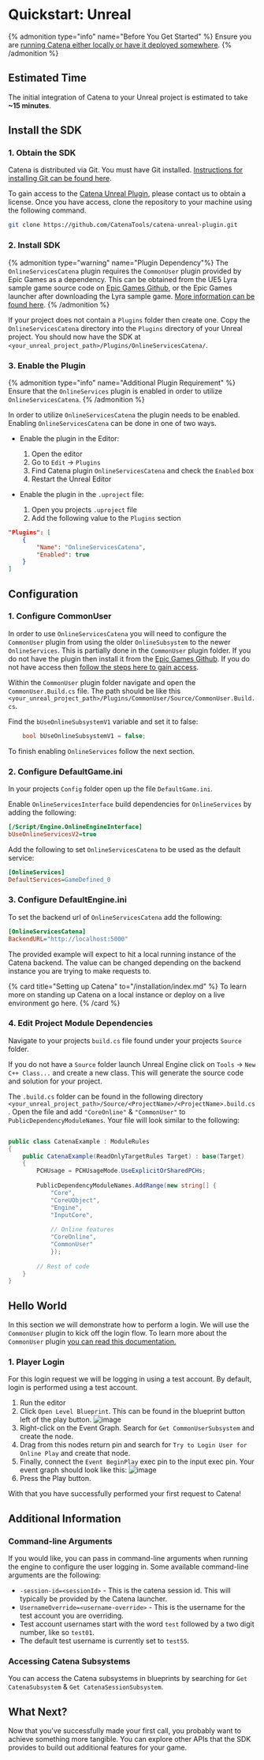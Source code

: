 # Quickstart: Unreal

{% admonition type="info" name="Before You Get Started" %}
    Ensure you are [running Catena either locally or have it deployed somewhere](../../installation/index.md).
{% /admonition %}

## Estimated Time
The initial integration of Catena to your Unreal project is estimated to take **~15 minutes**.

## Install the SDK
### 1. Obtain the SDK
Catena is distributed via Git. You must have Git installed. [Instructions for installing Git can be found here](https://git-scm.com/book/en/v2/Getting-Started-Installing-Git).

To gain access to the [Catena Unreal Plugin](https://github.com/CatenaTools/catena-unreal-plugin), please contact us to obtain a license. Once you have access, clone the repository to your machine using the following command.

```bash
git clone https://github.com/CatenaTools/catena-unreal-plugin.git
```

### 2. Install SDK

{% admonition type="warning" name="Plugin Dependency"%}
    The `OnlineServicesCatena` plugin requires the `CommonUser` plugin provided by Epic Games as a dependency. This can be obtained from the UE5 Lyra sample game source code on [Epic Games Github](https://github.com/EpicGames/UnrealEngine/tree/ue5-main/Samples/Games/Lyra/Plugins/CommonUser), or the Epic Games launcher after downloading the Lyra sample game.
    [More information can be found here](https://dev.epicgames.com/documentation/en-us/unreal-engine/common-user-plugin-in-unreal-engine-for-lyra-sample-game#installingtheplugin).
{% /admonition %}

If your project does not contain a `Plugins` folder then create one. Copy the `OnlineServicesCatena` directory into the `Plugins` directory of your Unreal project. You should now have the SDK at `<your_unreal_project_path>/Plugins/OnlineServicesCatena/`.

### 3. Enable the Plugin

{% admonition type="info" name="Additional Plugin Requirement" %}
    Ensure that the `OnlineServices` plugin is enabled in order to utilize `OnlineServicesCatena`.
{% /admonition %}

In order to utilize `OnlineServicesCatena` the plugin needs to be enabled.
Enabling `OnlineServicesCatena` can be done in one of two ways.

- Enable the plugin in the Editor:
    1. Open the editor
    2. Go to `Edit` -> `Plugins`
    3. Find Catena plugin `OnlineServicesCatena` and check the `Enabled` box
    4. Restart the Unreal Editor

- Enable the plugin in the `.uproject` file:
    1. Open you projects `.uproject` file
    2. Add the following value to the `Plugins` section
``` json
"Plugins": [
    {
        "Name": "OnlineServicesCatena",
        "Enabled": true
    }
]
```


## Configuration

### 1. Configure CommonUser

In order to use `OnlineServicesCatena` you will need to configure the `CommonUser` plugin from using the older `OnlineSubsystem` to the newer `OnlineServices`. This is partially done in the `CommonUser` plugin folder. If you do not have the plugin then install it from the [Epic Games Github](https://github.com/EpicGames/UnrealEngine/tree/ue5-main/Samples/Games/Lyra/Plugins/CommonUser). If you do not have access then [follow the steps here to gain access](https://www.unrealengine.com/en-US/ue-on-github).

Within the `CommonUser` plugin folder navigate and open the `CommonUser.Build.cs` file. The path should be like this `<your_unreal_project_path>/Plugins/CommonUser/Source/CommonUser.Build.cs`.

Find the `bUseOnlineSubsystemV1` variable and set it to false:
``` csharp
    bool bUseOnlineSubsystemV1 = false;
```

To finish enabling `OnlineServices` follow the next section.

### 2. Configure DefaultGame.ini

In your projects `Config` folder open up the file `DefaultGame.ini`.

Enable `OnlineServicesInterface` build dependencies for `OnlineServices` by adding the following:
``` ini
[/Script/Engine.OnlineEngineInterface]
bUseOnlineServicesV2=true
```

Add the following to set `OnlineServicesCatena` to be used as the default service:
``` ini
[OnlineServices]
DefaultServices=GameDefined_0
```

### 3. Configure DefaultEngine.ini

To set the backend url of  `OnlineServicesCatena` add the following:
``` ini
[OnlineServicesCatena]
BackendURL="http://localhost:5000"
```

The provided example will expect to hit a local running instance of the Catena backend.
The value can be changed depending on the backend instance you are trying to make requests to.

{% card title="Setting up Catena" to="/installation/index.md" %}
    To learn more on standing up Catena on a local instance or deploy on a live environment go here.
{% /card %}

### 4. Edit Project Module Dependencies

Navigate to your projects `build.cs` file found under your projects `Source` folder. 

If you do not have a `Source` folder launch Unreal Engine click on `Tools` -> `New C++ Class...` and create a new class. 
This will generate the source code and solution for your project.

The `.build.cs` folder can be found in the following directory `<your_unreal_project_path>/Source/<ProjectName>/<ProjectName>.build.cs`.
Open the file and add `"CoreOnline"` & `"CommonUser"` to `PublicDependencyModuleNames`.
Your file will look similar to the following:
``` csharp

public class CatenaExample : ModuleRules
{
	public CatenaExample(ReadOnlyTargetRules Target) : base(Target)
	{
		PCHUsage = PCHUsageMode.UseExplicitOrSharedPCHs;
	
		PublicDependencyModuleNames.AddRange(new string[] { 
            "Core", 
            "CoreUObject", 
            "Engine", 
            "InputCore", 
            
            // Online features
            "CoreOnline", 
            "CommonUser" 
            });
        
        // Rest of code
    }
}
```

## Hello World

In this section we will demonstrate how to perform a login.
We will use the `CommonUser` plugin to kick off the login flow.
To learn more about the `CommonUser` plugin [you can read this documentation.](https://dev.epicgames.com/documentation/en-us/unreal-engine/common-user-plugin-in-unreal-engine-for-lyra-sample-game#commonusersubsystem)

### 1. Player Login

For this login request we will be logging in using a test account. 
By default, login is performed using a test account.

1. Run the editor
2. Click `Open Level Blueprint`. This can be found in the blueprint button left of the play button.
![image](../../images/unreal/quick-start/open-level-bp.png)
3. Right-click on the Event Graph. Search for `Get CommonUserSubsystem` and create the node.
4. Drag from this nodes return pin and search for `Try to Login User for Online Play` and create that node.
5. Finally, connect the `Event BeginPlay` exec pin to the input exec pin. Your event graph should look like this:
![image](../../images/unreal/quick-start/quick-start-loginBp-graph.png)
6. Press the Play button.

With that you have successfully performed your first request to Catena!

## Additional Information

### Command-line Arguments
If you would like, you can pass in command-line arguments when running the engine to configure the user logging in.
Some available command-line arguments are the following:
- `-session-id=<sessionId>` - This is the catena session id. This will typically be provided by the Catena launcher. <!-- Does this work for unreal currently? -->
- `UsernameOverride=<username-override>` - This is the username for the test account you are overriding.
- Test account usernames start with the word `test` followed by a two digit number, like so `test01`.
- The default test username is currently set to `test55`.

### Accessing Catena Subsystems
You can access the Catena subsystems in blueprints by searching for `Get CatenaSubsystem` & `Get CatenaSessionSubsystem`.

## What Next?
Now that you've successfully made your first call, you probably want to achieve something more tangible. You can explore other APIs that the SDK provides to build out additional features for your game.
